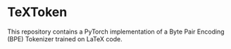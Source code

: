 # TeXToken
This repository contains a PyTorch implementation of a Byte Pair Encoding (BPE) Tokenizer trained on LaTeX code.
